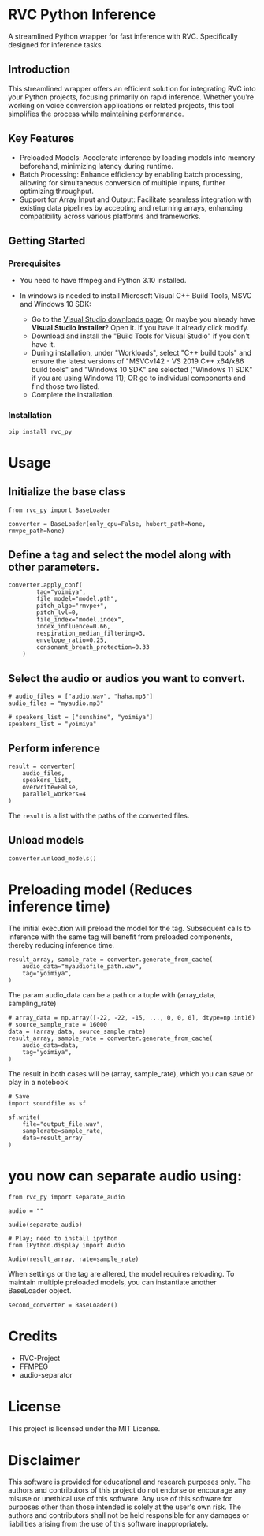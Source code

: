 # RVC Python Inference

A streamlined Python wrapper for fast inference with RVC.
Specifically designed for inference tasks.

## Introduction

This streamlined wrapper offers an efficient solution for integrating RVC into your Python projects, focusing primarily on rapid inference. Whether you're working on voice conversion applications or related projects, this tool simplifies the process while maintaining performance.

## Key Features
- Preloaded Models: Accelerate inference by loading models into memory beforehand, minimizing latency during runtime.
- Batch Processing: Enhance efficiency by enabling batch processing, allowing for simultaneous conversion of multiple inputs, further optimizing throughput.
- Support for Array Input and Output: Facilitate seamless integration with existing data pipelines by accepting and returning arrays, enhancing compatibility across various platforms and frameworks.

## Getting Started

### Prerequisites

- You need to have ffmpeg and Python 3.10 installed.
- In windows is needed to install Microsoft Visual C++ Build Tools, MSVC and Windows 10 SDK:

    * Go to the [Visual Studio downloads page](https://visualstudio.microsoft.com/visual-cpp-build-tools/); Or maybe you already have **Visual Studio Installer**? Open it. If you have it already click modify.
    * Download and install the "Build Tools for Visual Studio" if you don't have it.
    * During installation, under "Workloads", select "C++ build tools" and ensure the latest versions of "MSVCv142 - VS 2019 C++ x64/x86 build tools" and "Windows 10 SDK"  are selected ("Windows 11 SDK" if you are using Windows 11); OR go to individual components and find those two listed.
    * Complete the installation.

### Installation

```
pip install rvc_py
```

# Usage

## Initialize the base class

```
from rvc_py import BaseLoader

converter = BaseLoader(only_cpu=False, hubert_path=None, rmvpe_path=None)
```

## Define a tag and select the model along with other parameters.

```
converter.apply_conf(
        tag="yoimiya",
        file_model="model.pth",
        pitch_algo="rmvpe+",
        pitch_lvl=0,
        file_index="model.index",
        index_influence=0.66,
        respiration_median_filtering=3,
        envelope_ratio=0.25,
        consonant_breath_protection=0.33
    )
```

## Select the audio or audios you want to convert.

```
# audio_files = ["audio.wav", "haha.mp3"]
audio_files = "myaudio.mp3"

# speakers_list = ["sunshine", "yoimiya"]
speakers_list = "yoimiya"
```

## Perform inference

```
result = converter(
    audio_files,
    speakers_list,
    overwrite=False,
    parallel_workers=4
)
```
The `result` is a list with the paths of the converted files.

## Unload models
```
converter.unload_models()
```

# Preloading model (Reduces inference time)

The initial execution will preload the model for the tag. Subsequent calls to inference with the same tag will benefit from preloaded components, thereby reducing inference time.
```
result_array, sample_rate = converter.generate_from_cache(
    audio_data="myaudiofile_path.wav",
    tag="yoimiya",
)
```

The param audio_data can be a path or a tuple with (array_data, sampling_rate)

```
# array_data = np.array([-22, -22, -15, ..., 0, 0, 0], dtype=np.int16)
# source_sample_rate = 16000
data = (array_data, source_sample_rate)
result_array, sample_rate = converter.generate_from_cache(
    audio_data=data,
    tag="yoimiya",
)
```
The result in both cases will be (array, sample_rate), which you can save or play in a notebook

```
# Save
import soundfile as sf

sf.write(
    file="output_file.wav",
    samplerate=sample_rate,
    data=result_array
)
```

# you now can separate audio using:
```
from rvc_py import separate_audio

audio = ""

audio(separate_audio)
```

```
# Play; need to install ipython
from IPython.display import Audio

Audio(result_array, rate=sample_rate)
```
When settings or the tag are altered, the model requires reloading. To maintain multiple preloaded models, you can instantiate another BaseLoader object.
```
second_converter = BaseLoader()
```
# Credits
- RVC-Project
- FFMPEG
- audio-separator

# License
This project is licensed under the MIT License.

# Disclaimer
This software is provided for educational and research purposes only. The authors and contributors of this project do not endorse or encourage any misuse or unethical use of this software. Any use of this software for purposes other than those intended is solely at the user's own risk. The authors and contributors shall not be held responsible for any damages or liabilities arising from the use of this software inappropriately.

